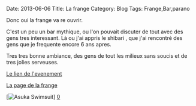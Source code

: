 Date: 2013-06-06
Title: La frange
Category: Blog
Tags: Frange,Bar,parano

[0]: http://raw.github.com/bussiere/Blog/gh-pages/static/images/asuka_swimsuit.jpg  "Grande Version"
[1]: http://raw.github.com/bussiere/Blog/gh-pages/static/images/asuka_swimsuit.jpg  "Page fb La frange"
[2]: http://raw.github.com/bussiere/Blog/gh-pages/static/images/asuka_swimsuit.jpg  "Page Fb de l evenement"

Donc oui la frange va re ouvrir.

C'est un peu un bar mythique, ou l'on pouvait discuter de tout avec des gens tres interessant.
Là ou j'ai appris le shibari , que j'ai rencontré des gens que je frequente encore 6 ans apres.

Tres tres bonne ambiance, des gens de tout les milieux sans soucis et de tres jolies serveuses.

[Le lien de l'evenement][1]

[La page de la frange][2]

[![Asuka Swimsuit](http://raw.github.com/bussiere/Blog/gh-pages/static/images/asuka_swimsuit_thumb.jpg)] [0] 
